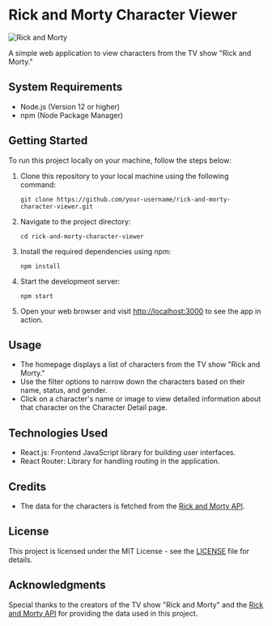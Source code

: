 # Rick and Morty Character Viewer

![Rick and Morty](https://your-image-url.com)

A simple web application to view characters from the TV show "Rick and Morty."

## System Requirements

- Node.js (Version 12 or higher)
- npm (Node Package Manager)

## Getting Started

To run this project locally on your machine, follow the steps below:

1. Clone this repository to your local machine using the following command:
   ```
   git clone https://github.com/your-username/rick-and-morty-character-viewer.git
   ```

2. Navigate to the project directory:
   ```
   cd rick-and-morty-character-viewer
   ```

3. Install the required dependencies using npm:
   ```
   npm install
   ```

4. Start the development server:
   ```
   npm start
   ```

5. Open your web browser and visit [http://localhost:3000](http://localhost:3000) to see the app in action.

## Usage

- The homepage displays a list of characters from the TV show "Rick and Morty."
- Use the filter options to narrow down the characters based on their name, status, and gender.
- Click on a character's name or image to view detailed information about that character on the Character Detail page.

## Technologies Used

- React.js: Frontend JavaScript library for building user interfaces.
- React Router: Library for handling routing in the application.

## Credits

- The data for the characters is fetched from the [Rick and Morty API](https://rickandmortyapi.com/).

## License

This project is licensed under the MIT License - see the [LICENSE](LICENSE) file for details.

## Acknowledgments

Special thanks to the creators of the TV show "Rick and Morty" and the [Rick and Morty API](https://rickandmortyapi.com/) for providing the data used in this project.